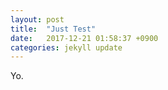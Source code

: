 ```yaml
---
layout: post
title:  "Just Test"
date:   2017-12-21 01:58:37 +0900
categories: jekyll update
---
```

Yo.